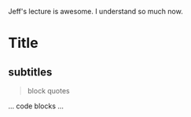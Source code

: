 Jeff's lecture is awesome.
I understand so much now.

# Title

## subtitles

> block quotes

...
code blocks
...

